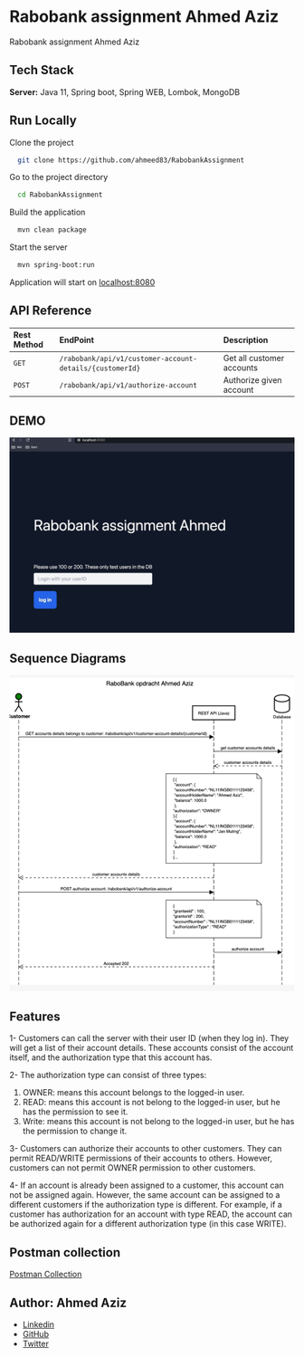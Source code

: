 
# Rabobank assignment Ahmed Aziz

Rabobank assignment Ahmed Aziz

## Tech Stack

**Server:** Java 11, Spring boot, Spring WEB, Lombok, MongoDB

## Run Locally

Clone the project
```bash
  git clone https://github.com/ahmeed83/RabobankAssignment
```
Go to the project directory
```bash
  cd RabobankAssignment
```
Build the application
```bash
  mvn clean package
```
Start the server
```bash
  mvn spring-boot:run
```
Application will start on
[localhost:8080](http://localhost:8080)

## API Reference

| Rest Method | EndPoint                                                            | Description                       |
| :-------    | :--------                                                           | :--------------                   |
| `GET`       | `/rabobank/api/v1/customer-account-details/{customerId}`            | Get all customer accounts         |
| `POST  `    | `/rabobank/api/v1/authorize-account`                                | Authorize given account           |

## DEMO
![application](docs/app.jpg)

## Sequence Diagrams
![Rabo-Ahmed-SD](docs/rabo-sd-v1.jpg)

## Features
1- Customers can call the server with their user ID (when they log in). They will get a list of their account details. These accounts consist of the account itself, and the authorization type that this account has. 

2- The authorization type can consist of three types:
  1) OWNER: means this account belongs to the logged-in user.
  2) READ: means this account is not belong to the logged-in user, but he has the permission to see it. 
  3) Write: means this account is not belong to the logged-in user, but he has the permission to change it. 

3- Customers can authorize their accounts to other customers. They can permit READ/WRITE permissions of their accounts to others. However, customers can not permit OWNER permission to other customers.

4- If an account is already been assigned to a customer, this account can not be assigned again. However, the same account can be assigned to a different customers if the authorization type is different. For example,
if a customer has authorization for an account with type READ, the account can be authorized again for a different authorization type (in this case WRITE). 

## Postman collection
[Postman Collection](docs/RaboAhmedAssignment.postman_collection.json)

## Author: Ahmed Aziz
- [Linkedin](https://www.linkedin.com/in/ahmedaziz83/)
- [GitHub](https://github.com/ahmeed83/)
- [Twitter](https://twitter.com/AA_ziz/)
